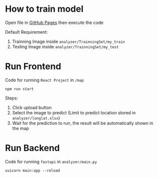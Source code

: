 # How to train model

Open file in [GitHub Pages](https://github.com/Marman82/Location-Analyzer-FYP/blob/main/analyzer/CNN.py) then execute the code

Default Requirement:

1. Trainning Image inside `analyzer/TrainningSet/my_train`
2. Testing Image inside `analyzer/TrainningSet/my_test`

# Run Frontend

Code for running `React Project` in `/map`

```
npm run start
```

Steps:

1. Click upload button
2. Select the image to predict (Limit to predict location stored in `analyzer/longlat.xlsx`)
3. Wait for the prediction to run, the result will be automatically shown in the map

# Run Backend

Code for running `fastapi` in `analyzer/main.py`

```
uvicorn main:app --reload
```
